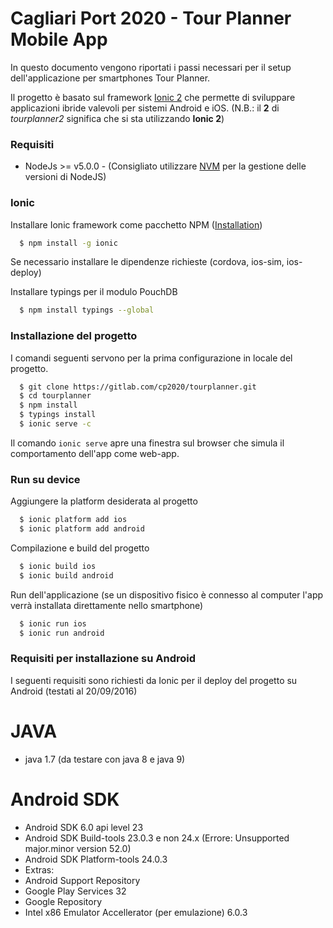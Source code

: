 # Cagliari Port 2020 - Tour Planner Mobile App #

In questo documento vengono riportati i passi necessari per il setup dell'applicazione per smartphones Tour Planner.

Il progetto è basato sul framework [Ionic 2](http://ionicframework.com/docs/v2/) che permette di sviluppare applicazioni ibride valevoli per sistemi Android e iOS.
(N.B.: il **2** di _tourplanner2_ significa che si sta utilizzando **Ionic 2**)

### Requisiti ###
* NodeJs >= v5.0.0 - (Consigliato utilizzare [NVM](https://github.com/creationix/nvm) per la gestione delle versioni di NodeJS)


### Ionic ###

Installare Ionic framework come pacchetto NPM ([Installation](http://ionicframework.com/docs/v2/getting-started/installation/))
```sh
  $ npm install -g ionic
```
Se necessario installare le dipendenze richieste (cordova, ios-sim, ios-deploy)

Installare typings per il modulo PouchDB
```sh
  $ npm install typings --global
```

### Installazione del progetto ###

I comandi seguenti servono per la prima configurazione in locale del progetto.
```sh
  $ git clone https://gitlab.com/cp2020/tourplanner.git
  $ cd tourplanner
  $ npm install
  $ typings install
  $ ionic serve -c
```
Il comando ` ionic serve ` apre una finestra sul browser che simula il comportamento dell'app come web-app.

### Run su device ###

Aggiungere la platform desiderata al progetto
```sh
  $ ionic platform add ios
  $ ionic platform add android
```

Compilazione e build del progetto
```sh
  $ ionic build ios
  $ ionic build android
```

Run dell'applicazione (se un dispositivo fisico è connesso al computer l'app verrà installata direttamente nello smartphone)
```sh
  $ ionic run ios
  $ ionic run android
```


### Requisiti per installazione su Android ###
I seguenti requisiti sono richiesti da Ionic per il deploy del progetto su Android (testati al 20/09/2016)


# JAVA
* java 1.7 (da testare con java 8 e java 9)

# Android SDK
* Android SDK 6.0 api level 23
* Android SDK Build-tools 23.0.3 e non 24.x (Errore: Unsupported major.minor version 52.0)
* Android SDK Platform-tools 24.0.3
* Extras:
 * Android Support Repository
 * Google Play Services 32
 * Google Repository 
 * Intel x86 Emulator Accellerator (per emulazione) 6.0.3